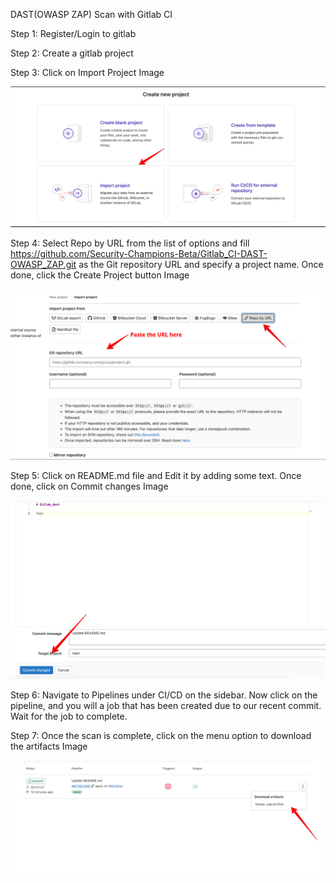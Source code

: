 DAST(OWASP ZAP) Scan with Gitlab CI

Step 1: Register/Login to gitlab

Step 2: Create a gitlab project

Step 3: Click on Import Project Image

![0.png](0.png)


Step 4: Select Repo by URL from the list of options and fill 
https://github.com/Security-Champions-Beta/Gitlab_CI-DAST-OWASP_ZAP.git
as the Git repository URL and specify a project name. Once done, click the Create Project button Image

![1.png](1.png)


Step 5: Click on README.md file and Edit it by adding some text. Once done, click on Commit changes Image

![2.png](2.png)


Step 6: Navigate to Pipelines under CI/CD on the sidebar. Now click on the pipeline, and you will a job that has been created due to our recent commit. Wait for the job to complete.

Step 7: Once the scan is complete, click on the menu option to download the artifacts Image

![3.png](3.png)

